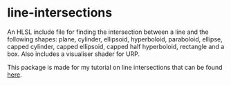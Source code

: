 # line-intersections
An HLSL include file for finding the intersection between a line and the following shapes: plane, cylinder, ellipsoid, hyperboloid, paraboloid, ellipse, capped cylinder, capped ellipsoid, capped half hyperboloid, rectangle and a box. Also includes a visualiser shader for URP.

This package is made for my tutorial on line intersections that can be found [here](https://kelvinvanhoorn.com/2021/05/11/math-line-intersections/).
